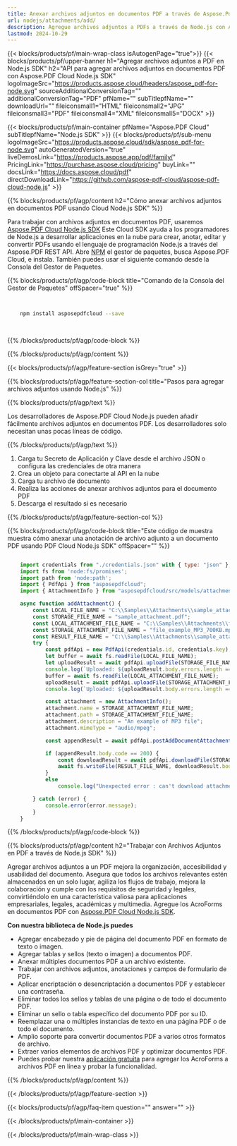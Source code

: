 ```yaml
---
title: Anexar archivos adjuntos en documentos PDF a través de Aspose.Pdf Cloud Node.js SDK
url: nodejs/attachments/add/
description: Agregue archivos adjuntos a PDFs a través de Node.js con Aspose.PDF Cloud SDK. Incruste documentos de soporte en sus PDFs.
lastmod: 2024-10-29
---
```


{{< blocks/products/pf/main-wrap-class isAutogenPage="true">}}
{{< blocks/products/pf/upper-banner h1="Agregar archivos adjuntos a PDF en Node.js SDK" h2="API para agregar archivos adjuntos en documentos PDF con Aspose.PDF Cloud Node.js SDK" logoImageSrc="https://products.aspose.cloud/headers/aspose_pdf-for-node.svg" sourceAdditionalConversionTag="" additionalConversionTag="PDF" pfName="" subTitlepfName="" downloadUrl="" fileiconsmall1="HTML" fileiconsmall2="JPG" fileiconsmall3="PDF" fileiconsmall4="XML" fileiconsmall5="DOCX" >}}

{{< blocks/products/pf/main-container pfName="Aspose.PDF Cloud" subTitlepfName="Node.js SDK" >}}
{{< blocks/products/pf/sub-menu logoImageSrc="https://products.aspose.cloud/sdk/aspose_pdf-for-node.svg"
autoGeneratedVersion="true"
liveDemosLink="https://products.aspose.app/pdf/family/" PricingLink="https://purchase.aspose.cloud/pricing" buyLink="" docsLink="https://docs.aspose.cloud/pdf"  directDownloadLink="https://github.com/aspose-pdf-cloud/aspose-pdf-cloud-node.js" >}}

{{% blocks/products/pf/agp/content h2="Cómo anexar archivos adjuntos en documentos PDF usando Cloud Node.js SDK" %}}

Para trabajar con archivos adjuntos en documentos PDF, usaremos
[Aspose.PDF Cloud Node.js SDK](https://products.aspose.cloud/pdf/nodejs/)
Este Cloud SDK ayuda a los programadores de Node.js a desarrollar aplicaciones en la nube para crear, anotar, editar y convertir PDFs usando el lenguaje de programación Node.js a través del Aspose.PDF REST API. Abre
[NPM](https://www.npmjs.com/package/asposepdfcloud)
el gestor de paquetes, busca
Aspose.PDF Cloud,
e instala. También puedes usar el siguiente comando desde la Consola del Gestor de Paquetes.

{{% blocks/products/pf/agp/code-block title="Comando de la Consola del Gestor de Paquetes" offSpacer="true" %}}

```bash

     
    npm install asposepdfcloud --save
     
     

```

{{% /blocks/products/pf/agp/code-block %}}

{{% /blocks/products/pf/agp/content %}}

{{< blocks/products/pf/agp/feature-section isGrey="true" >}}

{{% blocks/products/pf/agp/feature-section-col title="Pasos para agregar archivos adjuntos usando Node.js" %}}

{{% blocks/products/pf/agp/text %}}

Los desarrolladores de Aspose.PDF Cloud Node.js pueden añadir fácilmente archivos adjuntos en documentos PDF. Los desarrolladores solo necesitan unas pocas líneas de código.

{{% /blocks/products/pf/agp/text %}}

1. Carga tu Secreto de Aplicación y Clave desde el archivo JSON o configura las credenciales de otra manera
1. Crea un objeto para conectarte al API en la nube
1. Carga tu archivo de documento
1. Realiza las acciones de anexar archivos adjuntos para el documento PDF
1. Descarga el resultado si es necesario

{{% /blocks/products/pf/agp/feature-section-col %}}


{{% blocks/products/pf/agp/code-block title="Este código de muestra muestra cómo anexar una anotación de archivo adjunto a un documento PDF usando PDF Cloud Node.js SDK" offSpacer="" %}}

```js

    import credentials from "./credentials.json" with { type: "json" };
    import fs from 'node:fs/promises';
    import path from 'node:path';
    import { PdfApi } from "asposepdfcloud";
    import { AttachmentInfo } from "asposepdfcloud/src/models/attachmentInfo.js";

    async function addAttachment() {
        const LOCAL_FILE_NAME = "C:\\Samples\\Attachments\\sample_attachment.pdf";
        const STORAGE_FILE_NAME = "sample_attachment.pdf";
        const LOCAL_ATTACHMENT_FILE_NAME = "C:\\Samples\\Attachments\\file_example_MP3_700KB.mp3";
        const STORAGE_ATTACHMENT_FILE_NAME = "file_example_MP3_700KB.mp3";
        const RESULT_FILE_NAME = "C:\\Samples\\Attachments\\sample_attachment.pdf";
        try {
            const pdfApi = new PdfApi(credentials.id, credentials.key);
            let buffer = await fs.readFile(LOCAL_FILE_NAME);
            let uploadResult = await pdfApi.uploadFile(STORAGE_FILE_NAME, buffer);
            console.log(`Uploaded: ${uploadResult.body.errors.length === 0}`);
            buffer = await fs.readFile(LOCAL_ATTACHMENT_FILE_NAME);
            uploadResult = await pdfApi.uploadFile(STORAGE_ATTACHMENT_FILE_NAME, buffer);
            console.log(`Uploaded: ${uploadResult.body.errors.length === 0}`);

            const attachment = new AttachmentInfo();
            attachment.name = STORAGE_ATTACHMENT_FILE_NAME;
            attachment.path = STORAGE_ATTACHMENT_FILE_NAME;
            attachment.description = "An example of MP3 file";
            attachment.mimeType = "audio/mpeg";

            const appendResult = await pdfApi.postAddDocumentAttachment(STORAGE_FILE_NAME, attachment, null, null);

            if (appendResult.body.code == 200) {
                const downloadResult = await pdfApi.downloadFile(STORAGE_FILE_NAME);
                await fs.writeFile(RESULT_FILE_NAME, downloadResult.body);
            }
            else
                console.log("Unexpected error : can't download attachments");

        } catch (error) {
            console.error(error.message);
        }
    }
```

{{% /blocks/products/pf/agp/code-block %}}

{{% blocks/products/pf/agp/content h2="Trabajar con Archivos Adjuntos en PDF a través de Node.js SDK" %}}

Agregar archivos adjuntos a un PDF mejora la organización, accesibilidad y usabilidad del documento. Asegura que todos los archivos relevantes estén almacenados en un solo lugar, agiliza los flujos de trabajo, mejora la colaboración y cumple con los requisitos de seguridad y legales, convirtiéndolo en una característica valiosa para aplicaciones empresariales, legales, académicas y multimedia.
Agregue los AcroForms en documentos PDF con [Aspose.PDF Cloud Node.js SDK](https://products.aspose.cloud/pdf/nodejs/).

**Con nuestra biblioteca de Node.js puedes**

+ Agregar encabezado y pie de página del documento PDF en formato de texto o imagen.
+ Agregar tablas y sellos (texto o imagen) a documentos PDF.
+ Anexar múltiples documentos PDF a un archivo existente.
+ Trabajar con archivos adjuntos, anotaciones y campos de formulario de PDF.
+ Aplicar encriptación o desencriptación a documentos PDF y establecer una contraseña.
+ Eliminar todos los sellos y tablas de una página o de todo el documento PDF.
+ Eliminar un sello o tabla específico del documento PDF por su ID.
+ Reemplazar una o múltiples instancias de texto en una página PDF o de todo el documento.
+ Amplio soporte para convertir documentos PDF a varios otros formatos de archivo.
+ Extraer varios elementos de archivos PDF y optimizar documentos PDF.
+ Puedes probar nuestra [aplicación gratuita](https://products.aspose.app/pdf/xfa) para agregar los AcroForms a archivos PDF en línea y probar la funcionalidad.

{{% /blocks/products/pf/agp/content %}}

{{< /blocks/products/pf/agp/feature-section >}}

{{< blocks/products/pf/agp/faq-item question="" answer="" >}}

{{< /blocks/products/pf/main-container >}}

{{< /blocks/products/pf/main-wrap-class >}}
